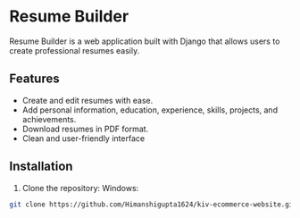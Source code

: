 # Resume Builder

Resume Builder is a web application built with Django that allows users to create professional resumes easily.

## Features

- Create and edit resumes with ease.
- Add personal information, education, experience, skills, projects, and achievements.
- Download resumes in PDF format.
- Clean and user-friendly interface

 ## Installation

1. Clone the repository:
 Windows:

```bash
git clone https://github.com/Himanshigupta1624/kiv-ecommerce-website.git
```
